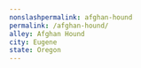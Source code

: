 ```yaml
---
﻿nonslashpermalink: afghan-hound
permalink: /afghan-hound/
alley: Afghan Hound
city: Eugene
state: Oregon
---
```

